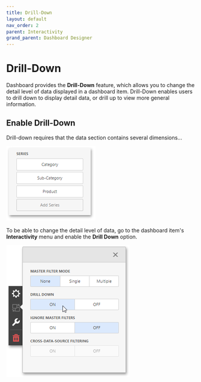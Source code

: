 ```yaml
---
title: Drill-Down
layout: default
nav_order: 2
parent: Interactivity
grand_parent: Dashboard Designer
---
```

# Drill-Down
Dashboard provides the **Drill-Down** feature, which allows you to change the detail level of data displayed in a dashboard item. Drill-Down enables users to drill down to display detail data, or drill up to view more general information.

## Enable Drill-Down
Drill-down requires that the data section contains several dimensions...

![wdd-drill-down-hierarchy](/assets/images/dashboards/img124803.png)

To be able to change the detail level of data, go to the dashboard item's **Interactivity** menu and enable the **Drill Down** option.

![wdd-drill-down](/assets/images/dashboards/img124784.png)